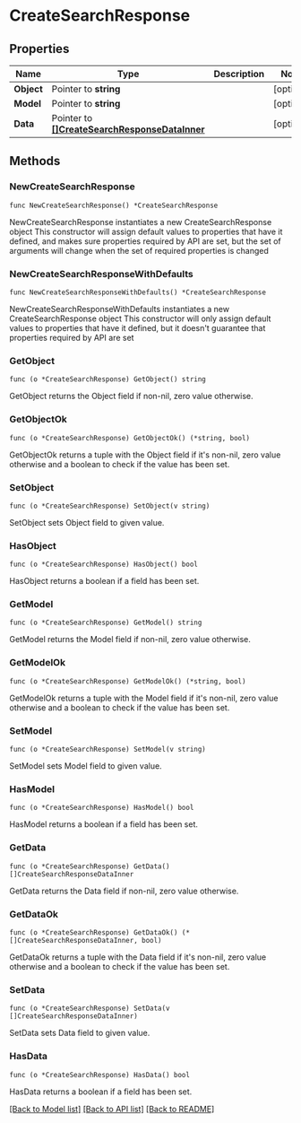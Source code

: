 # CreateSearchResponse

## Properties

Name | Type | Description | Notes
------------ | ------------- | ------------- | -------------
**Object** | Pointer to **string** |  | [optional] 
**Model** | Pointer to **string** |  | [optional] 
**Data** | Pointer to [**[]CreateSearchResponseDataInner**](CreateSearchResponseDataInner.md) |  | [optional] 

## Methods

### NewCreateSearchResponse

`func NewCreateSearchResponse() *CreateSearchResponse`

NewCreateSearchResponse instantiates a new CreateSearchResponse object
This constructor will assign default values to properties that have it defined,
and makes sure properties required by API are set, but the set of arguments
will change when the set of required properties is changed

### NewCreateSearchResponseWithDefaults

`func NewCreateSearchResponseWithDefaults() *CreateSearchResponse`

NewCreateSearchResponseWithDefaults instantiates a new CreateSearchResponse object
This constructor will only assign default values to properties that have it defined,
but it doesn't guarantee that properties required by API are set

### GetObject

`func (o *CreateSearchResponse) GetObject() string`

GetObject returns the Object field if non-nil, zero value otherwise.

### GetObjectOk

`func (o *CreateSearchResponse) GetObjectOk() (*string, bool)`

GetObjectOk returns a tuple with the Object field if it's non-nil, zero value otherwise
and a boolean to check if the value has been set.

### SetObject

`func (o *CreateSearchResponse) SetObject(v string)`

SetObject sets Object field to given value.

### HasObject

`func (o *CreateSearchResponse) HasObject() bool`

HasObject returns a boolean if a field has been set.

### GetModel

`func (o *CreateSearchResponse) GetModel() string`

GetModel returns the Model field if non-nil, zero value otherwise.

### GetModelOk

`func (o *CreateSearchResponse) GetModelOk() (*string, bool)`

GetModelOk returns a tuple with the Model field if it's non-nil, zero value otherwise
and a boolean to check if the value has been set.

### SetModel

`func (o *CreateSearchResponse) SetModel(v string)`

SetModel sets Model field to given value.

### HasModel

`func (o *CreateSearchResponse) HasModel() bool`

HasModel returns a boolean if a field has been set.

### GetData

`func (o *CreateSearchResponse) GetData() []CreateSearchResponseDataInner`

GetData returns the Data field if non-nil, zero value otherwise.

### GetDataOk

`func (o *CreateSearchResponse) GetDataOk() (*[]CreateSearchResponseDataInner, bool)`

GetDataOk returns a tuple with the Data field if it's non-nil, zero value otherwise
and a boolean to check if the value has been set.

### SetData

`func (o *CreateSearchResponse) SetData(v []CreateSearchResponseDataInner)`

SetData sets Data field to given value.

### HasData

`func (o *CreateSearchResponse) HasData() bool`

HasData returns a boolean if a field has been set.


[[Back to Model list]](../README.md#documentation-for-models) [[Back to API list]](../README.md#documentation-for-api-endpoints) [[Back to README]](../README.md)


